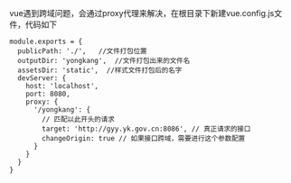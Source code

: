 vue遇到跨域问题，会通过proxy代理来解决，在根目录下新建vue.config.js文件，代码如下

```vue
module.exports = {
  publicPath: './',   //文件打包位置
  outputDir: 'yongkang',  //文件打包出来的文件名
  assetsDir: 'static',  //样式文件打包后的名字
  devServer: {
    host: 'localhost',
    port: 8080,
    proxy: {
      '/yongkang': {
        // 匹配以此开头的请求
        target: 'http://gyy.yk.gov.cn:8086', // 真正请求的接口
        changeOrigin: true // 如果接口跨域，需要进行这个参数配置
      }
    }
  }
}

```

